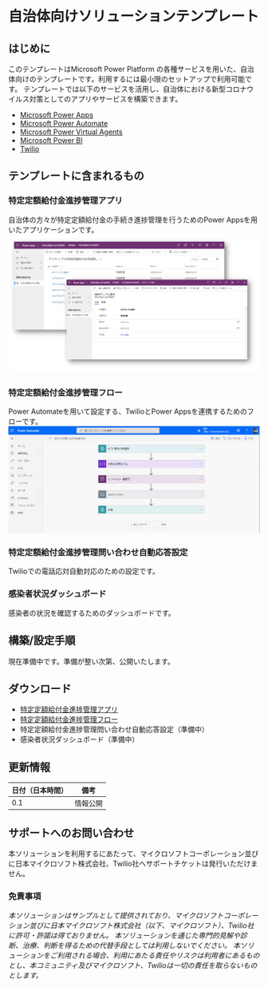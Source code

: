 # 自治体向けソリューションテンプレート
## はじめに
このテンプレートはMicrosoft Power Platform の各種サービスを用いた、自治体向けのテンプレートです。利用するには最小限のセットアップで利用可能です。
テンプレートでは以下のサービスを活用し、自治体における新型コロナウイルス対策としてのアプリやサービスを構築できます。
- [Microsoft Power Apps](https://powerapps.microsoft.com/)
- [Microsoft Power Automate](https://flow.microsoft.com/)
- [Microsoft Power Virtual Agents](https://powervirtualagents.microsoft.com/)
- [Microsoft Power BI](https://powerbi.microsoft.com/)
- [Twilio](https://www.twilio.com/ja/)

## テンプレートに含まれるもの
### 特定定額給付金進捗管理アプリ
自治体の方々が特定定額給付金の手続き進捗管理を行うためのPower Appsを用いたアプリケーションです。
![特定定額給付金進捗管理アプリの画面](doc-images/PowerApps-SubsidyManager.png)

### 特定定額給付金進捗管理フロー
Power Automateを用いて設定する、TwilioとPower Appsを連携するためのフローです。
![特定定額給付金進捗管理フローの設定画面](doc-images/PowerAutomate-SubsidyCall.png)

### 特定定額給付金進捗管理問い合わせ自動応答設定
Twilioでの電話応対自動対応のための設定です。

### 感染者状況ダッシュボード
感染者の状況を確認するためのダッシュボードです。

## 構築/設定手順
現在準備中です。準備が整い次第、公開いたします。

## ダウンロード
- [特定定額給付金進捗管理アプリ](https://github.com/covid19-engr/gov-powerplatform-template/raw/master/solution/特定定額給付金進捗管理アプリ_1_0_0_0.zip)
- [特定定額給付金進捗管理フロー](https://github.com/covid19-engr/gov-powerplatform-template/raw/master/solution/特定定額給付金進捗管理フロー_1_0_0_0.zip)
- 特定定額給付金進捗管理問い合わせ自動応答設定（準備中）
- 感染者状況ダッシュボード（準備中）

## 更新情報
日付（日本時間） | 備考
-|-
0.1|情報公開

## サポートへのお問い合わせ
本ソリューションを利用するにあたって、マイクロソフトコーポレーション並びに日本マイクロソフト株式会社、Twilio社へサポートチケットは発行いただけません。

### 免責事項
*本ソリューションはサンプルとして提供されており、マイクロソフトコーポレーション並びに日本マイクロソフト株式会社（以下、マイクロソフト）、Twilio社に許可・許諾は得ておりません。
本ソリューションを通じた専門的見解や診断、治療、判断を得るための代替手段としては利用しないでください。
本ソリューションをご利用される場合、利用にあたる責任やリスクは利用者にあるものとし、本コミュニティ及びマイクロソフト、Twilioは一切の責任を取らないものとします。*

